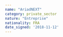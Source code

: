 ```yaml
---
name: "AriadNEXT"
category: private_sector
nature: "Entreprise"
nationality: FRA
date_signed: '2018-11-12'
---
```

    